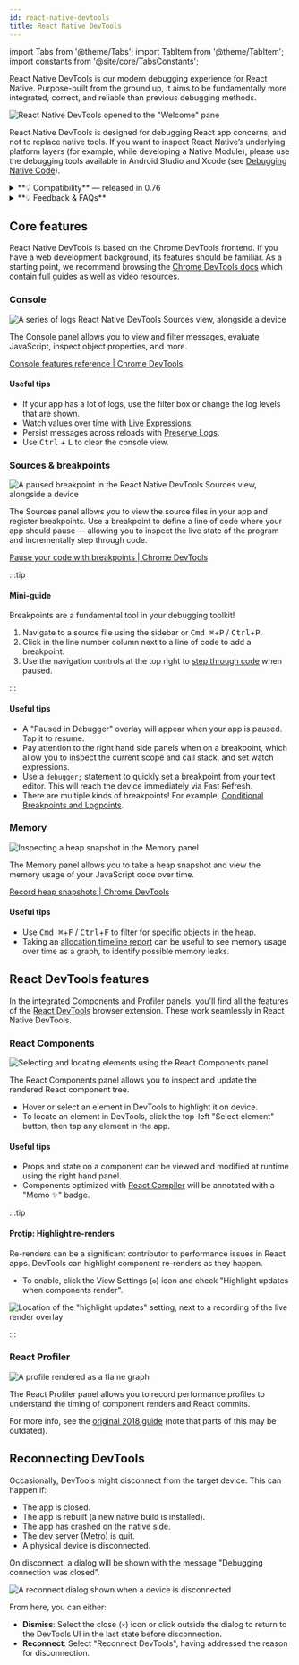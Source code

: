 ```yaml
---
id: react-native-devtools
title: React Native DevTools
---
```


import Tabs from '@theme/Tabs'; import TabItem from '@theme/TabItem'; import constants from '@site/core/TabsConstants';

React Native DevTools is our modern debugging experience for React Native. Purpose-built from the ground up, it aims to be fundamentally more integrated, correct, and reliable than previous debugging methods.

![React Native DevTools opened to the "Welcome" pane](/docs/assets/debugging-rndt-welcome.jpg)

React Native DevTools is designed for debugging React app concerns, and not to replace native tools. If you want to inspect React Native’s underlying platform layers (for example, while developing a Native Module), please use the debugging tools available in Android Studio and Xcode (see [Debugging Native Code](/docs/debugging-native-code)).

<details>
<summary>**💡 Compatibility** — released in 0.76</summary>

React Native DevTools supports all React Native apps running Hermes. It replaces the previous Flipper, Experimental Debugger, and Hermes debugger (Chrome) frontends.

It is not possible to set up React Native DevTools with any older versions of React Native.

- **Chrome Browser DevTools — unsupported**
  - Connecting to React Native via `chrome://inspect` is no longer supported. Features may not work correctly, as the latest versions of Chrome DevTools (which are built to match the latest browser capabilities and APIs) have not been tested, and this frontend lacks our customisations. Instead, we ship a supported version with React Native DevTools.
- **Visual Studio Code — unsupported** (pre-existing)
  - Third party extensions such as [Expo Tools](https://github.com/expo/vscode-expo) and [Radon IDE](https://ide.swmansion.com/) may have improved compatibility, but are not directly supported by the React team.

</details>
<details>
<summary>**💡 Feedback & FAQs**</summary>

We want the tooling you use to debug React across all platforms to be reliable, familiar, simple, and cohesive. All the features described on this page are built with these principles in mind, and we also want to offer more capabilities in future.

We are actively iterating on the future of React Native DevTools, and have created a centralized [GitHub discussion](https://github.com/react-native-community/discussions-and-proposals/discussions/819) to keep track of issues, frequently asked questions, and feedback.

</details>

## Core features

React Native DevTools is based on the Chrome DevTools frontend. If you have a web development background, its features should be familiar. As a starting point, we recommend browsing the [Chrome DevTools docs](https://developer.chrome.com/docs/devtools) which contain full guides as well as video resources.

### Console

![A series of logs React Native DevTools Sources view, alongside a device](/docs/assets/debugging-rndt-console.jpg)

The Console panel allows you to view and filter messages, evaluate JavaScript, inspect object properties, and more.

[Console features reference | Chrome DevTools](https://developer.chrome.com/docs/devtools/console/reference)

#### Useful tips

- If your app has a lot of logs, use the filter box or change the log levels that are shown.
- Watch values over time with [Live Expressions](https://developer.chrome.com/docs/devtools/console/live-expressions).
- Persist messages across reloads with [Preserve Logs](https://developer.chrome.com/docs/devtools/console/reference#persist).
- Use <kbd>Ctrl</kbd> + <kbd>L</kbd> to clear the console view.

### Sources & breakpoints

![A paused breakpoint in the React Native DevTools Sources view, alongside a device](/docs/assets/debugging-rndt-sources-paused-with-device.jpg)

The Sources panel allows you to view the source files in your app and register breakpoints. Use a breakpoint to define a line of code where your app should pause — allowing you to inspect the live state of the program and incrementally step through code.

[Pause your code with breakpoints | Chrome DevTools](https://developer.chrome.com/docs/devtools/javascript/breakpoints)

:::tip

#### Mini-guide

Breakpoints are a fundamental tool in your debugging toolkit!

1. Navigate to a source file using the sidebar or <kbd>Cmd ⌘</kbd>+<kbd>P</kbd> / <kbd>Ctrl</kbd>+<kbd>P</kbd>.
2. Click in the line number column next to a line of code to add a breakpoint.
3. Use the navigation controls at the top right to [step through code](https://developer.chrome.com/docs/devtools/javascript/reference#stepping) when paused.

:::

#### Useful tips

- A "Paused in Debugger" overlay will appear when your app is paused. Tap it to resume.
- Pay attention to the right hand side panels when on a breakpoint, which allow you to inspect the current scope and call stack, and set watch expressions.
- Use a `debugger;` statement to quickly set a breakpoint from your text editor. This will reach the device immediately via Fast Refresh.
- There are multiple kinds of breakpoints! For example, [Conditional Breakpoints and Logpoints](https://developer.chrome.com/docs/devtools/javascript/breakpoints#overview).

### Memory

![Inspecting a heap snapshot in the Memory panel](/docs/assets/debugging-rndt-memory.jpg)

The Memory panel allows you to take a heap snapshot and view the memory usage of your JavaScript code over time.

[Record heap snapshots | Chrome DevTools](https://developer.chrome.com/docs/devtools/memory-problems/heap-snapshots)

#### Useful tips

- Use <kbd>Cmd ⌘</kbd>+<kbd>F</kbd> / <kbd>Ctrl</kbd>+<kbd>F</kbd> to filter for specific objects in the heap.
- Taking an [allocation timeline report](https://developer.chrome.com/docs/devtools/memory-problems/allocation-profiler) can be useful to see memory usage over time as a graph, to identify possible memory leaks.

## React DevTools features

In the integrated Components and Profiler panels, you'll find all the features of the [React DevTools](https://react.dev/learn/react-developer-tools) browser extension. These work seamlessly in React Native DevTools.

### React Components

![Selecting and locating elements using the React Components panel](/docs/assets/debugging-rndt-react-components.gif)

The React Components panel allows you to inspect and update the rendered React component tree.

- Hover or select an element in DevTools to highlight it on device.
- To locate an element in DevTools, click the top-left "Select element" button, then tap any element in the app.

#### Useful tips

- Props and state on a component can be viewed and modified at runtime using the right hand panel.
- Components optimized with [React Compiler](https://react.dev/learn/react-compiler) will be annotated with a "Memo ✨" badge.

:::tip

#### Protip: Highlight re-renders

Re-renders can be a significant contributor to performance issues in React apps. DevTools can highlight component re-renders as they happen.

- To enable, click the View Settings (`⚙︎`) icon and check "Highlight updates when components render".

![Location of the "highlight updates" setting, next to a recording of the live render overlay](/docs/assets/debugging-rndt-highlight-renders.gif)

:::

### React Profiler

![A profile rendered as a flame graph](/docs/assets/debugging-rndt-react-profiler.jpg)

The React Profiler panel allows you to record performance profiles to understand the timing of component renders and React commits.

For more info, see the [original 2018 guide](https://legacy.reactjs.org/blog/2018/09/10/introducing-the-react-profiler.html#reading-performance-data) (note that parts of this may be outdated).

## Reconnecting DevTools

Occasionally, DevTools might disconnect from the target device. This can happen if:

- The app is closed.
- The app is rebuilt (a new native build is installed).
- The app has crashed on the native side.
- The dev server (Metro) is quit.
- A physical device is disconnected.

On disconnect, a dialog will be shown with the message "Debugging connection was closed".

![A reconnect dialog shown when a device is disconnected](/docs/assets/debugging-reconnect-menu.jpg)

From here, you can either:

- **Dismiss**: Select the close (`×`) icon or click outside the dialog to return to the DevTools UI in the last state before disconnection.
- **Reconnect**: Select "Reconnect DevTools", having addressed the reason for disconnection.
